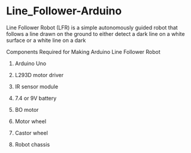 # Line_Follower-Arduino

Line Follower Robot (LFR) is a simple autonomously guided robot that follows a line drawn on the ground to either detect a dark line on a white surface or a white line on a dark

Components Required for Making Arduino Line Follower Robot

1) Arduino Uno

2) L293D motor driver

3) IR sensor module 

4) 7.4 or 9V battery 

5) BO motor 

6) Motor wheel 

7) Castor wheel 

8) Robot chassis 
